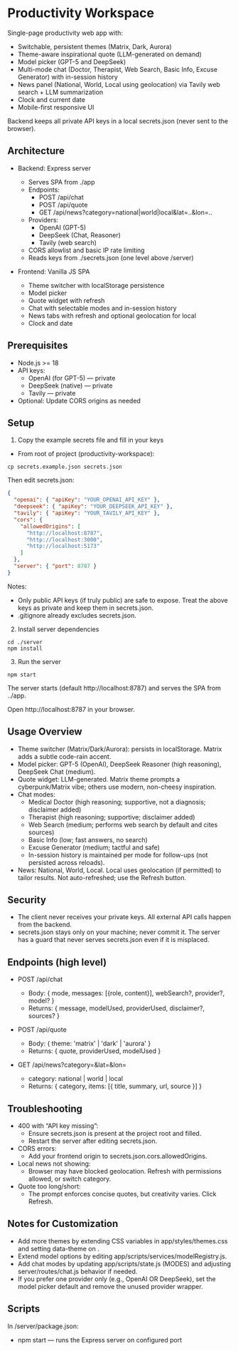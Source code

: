 # Productivity Workspace

Single-page productivity web app with:
- Switchable, persistent themes (Matrix, Dark, Aurora)
- Theme-aware inspirational quote (LLM-generated on demand)
- Model picker (GPT-5 and DeepSeek)
- Multi-mode chat (Doctor, Therapist, Web Search, Basic Info, Excuse Generator) with in-session history
- News panel (National, World, Local using geolocation) via Tavily web search + LLM summarization
- Clock and current date
- Mobile-first responsive UI

Backend keeps all private API keys in a local secrets.json (never sent to the browser).

## Architecture

- Backend: Express server
  - Serves SPA from ./app
  - Endpoints:
    - POST /api/chat
    - POST /api/quote
    - GET  /api/news?category=national|world|local&lat=..&lon=..
  - Providers:
    - OpenAI (GPT-5)
    - DeepSeek (Chat, Reasoner)
    - Tavily (web search)
  - CORS allowlist and basic IP rate limiting
  - Reads keys from ./secrets.json (one level above /server)

- Frontend: Vanilla JS SPA
  - Theme switcher with localStorage persistence
  - Model picker
  - Quote widget with refresh
  - Chat with selectable modes and in-session history
  - News tabs with refresh and optional geolocation for local
  - Clock and date

## Prerequisites

- Node.js >= 18
- API keys:
  - OpenAI (for GPT-5) — private
  - DeepSeek (native) — private
  - Tavily — private
- Optional: Update CORS origins as needed

## Setup

1) Copy the example secrets file and fill in your keys
- From root of project (productivity-workspace):

```
cp secrets.example.json secrets.json
```

Then edit secrets.json:

```json
{
  "openai": { "apiKey": "YOUR_OPENAI_API_KEY" },
  "deepseek": { "apiKey": "YOUR_DEEPSEEK_API_KEY" },
  "tavily": { "apiKey": "YOUR_TAVILY_API_KEY" },
  "cors": {
    "allowedOrigins": [
      "http://localhost:8787",
      "http://localhost:3000",
      "http://localhost:5173"
    ]
  },
  "server": { "port": 8787 }
}
```

Notes:
- Only public API keys (if truly public) are safe to expose. Treat the above keys as private and keep them in secrets.json.
- .gitignore already excludes secrets.json.

2) Install server dependencies

```
cd ./server
npm install
```

3) Run the server

```
npm start
```

The server starts (default http://localhost:8787) and serves the SPA from ../app.

Open http://localhost:8787 in your browser.

## Usage Overview

- Theme switcher (Matrix/Dark/Aurora): persists in localStorage. Matrix adds a subtle code-rain accent.
- Model picker: GPT-5 (OpenAI), DeepSeek Reasoner (high reasoning), DeepSeek Chat (medium).
- Quote widget: LLM-generated. Matrix theme prompts a cyberpunk/Matrix vibe; others use modern, non-cheesy inspiration.
- Chat modes:
  - Medical Doctor (high reasoning; supportive, not a diagnosis; disclaimer added)
  - Therapist (high reasoning; supportive; disclaimer added)
  - Web Search (medium; performs web search by default and cites sources)
  - Basic Info (low; fast answers, no search)
  - Excuse Generator (medium; tactful and safe)
  - In-session history is maintained per mode for follow-ups (not persisted across reloads).
- News: National, World, Local. Local uses geolocation (if permitted) to tailor results. Not auto-refreshed; use the Refresh button.

## Security

- The client never receives your private keys. All external API calls happen from the backend.
- secrets.json stays only on your machine; never commit it. The server has a guard that never serves secrets.json even if it is misplaced.

## Endpoints (high level)

- POST /api/chat
  - Body: { mode, messages: [{role, content}], webSearch?, provider?, model? }
  - Returns: { message, modelUsed, providerUsed, disclaimer?, sources? }

- POST /api/quote
  - Body: { theme: 'matrix' | 'dark' | 'aurora' }
  - Returns: { quote, providerUsed, modelUsed }

- GET /api/news?category=<cat>&lat=<lat>&lon=<lon>
  - category: national | world | local
  - Returns: { category, items: [{ title, summary, url, source }] }

## Troubleshooting

- 400 with “API key missing”:
  - Ensure secrets.json is present at the project root and filled.
  - Restart the server after editing secrets.json.
- CORS errors:
  - Add your frontend origin to secrets.json.cors.allowedOrigins.
- Local news not showing:
  - Browser may have blocked geolocation. Refresh with permissions allowed, or switch category.
- Quote too long/short:
  - The prompt enforces concise quotes, but creativity varies. Click Refresh.

## Notes for Customization

- Add more themes by extending CSS variables in app/styles/themes.css and setting data-theme on <body>.
- Extend model options by editing app/scripts/services/modelRegistry.js.
- Add chat modes by updating app/scripts/state.js (MODES) and adjusting server/routes/chat.js behavior if needed.
- If you prefer one provider only (e.g., OpenAI OR DeepSeek), set the model picker default and remove the unused provider wrapper.

## Scripts

In /server/package.json:
- npm start — runs the Express server on configured port
